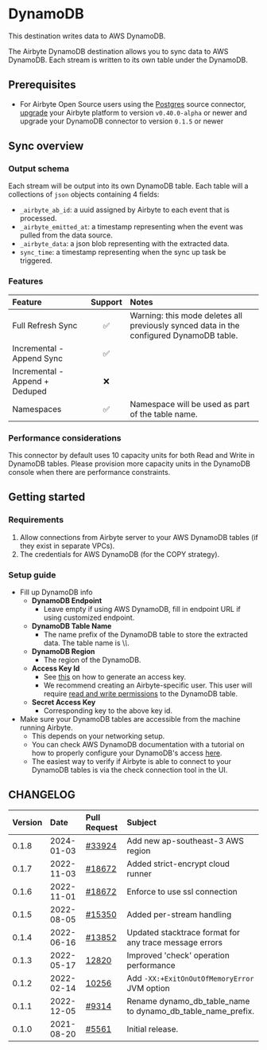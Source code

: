# DynamoDB

This destination writes data to AWS DynamoDB.

The Airbyte DynamoDB destination allows you to sync data to AWS DynamoDB. Each stream is written to
its own table under the DynamoDB.

## Prerequisites

- For Airbyte Open Source users using the
  [Postgres](/integrations/sources/postgres) source connector,
  [upgrade](/operator-guides/upgrading-airbyte/) your Airbyte platform to
  version `v0.40.0-alpha` or newer and upgrade your DynamoDB connector to version `0.1.5` or newer

## Sync overview

### Output schema

Each stream will be output into its own DynamoDB table. Each table will a collections of `json`
objects containing 4 fields:

- `_airbyte_ab_id`: a uuid assigned by Airbyte to each event that is processed.
- `_airbyte_emitted_at`: a timestamp representing when the event was pulled from the data source.
- `_airbyte_data`: a json blob representing with the extracted data.
- `sync_time`: a timestamp representing when the sync up task be triggered.

### Features

| Feature                        | Support | Notes                                                                                   |
| :----------------------------- | :-----: | :-------------------------------------------------------------------------------------- |
| Full Refresh Sync              |   ✅    | Warning: this mode deletes all previously synced data in the configured DynamoDB table. |
| Incremental - Append Sync      |   ✅    |                                                                                         |
| Incremental - Append + Deduped |   ❌    |                                                                                         |
| Namespaces                     |   ✅    | Namespace will be used as part of the table name.                                       |

### Performance considerations

This connector by default uses 10 capacity units for both Read and Write in DynamoDB tables. Please
provision more capacity units in the DynamoDB console when there are performance constraints.

## Getting started

### Requirements

1. Allow connections from Airbyte server to your AWS DynamoDB tables \(if they exist in separate
   VPCs\).
2. The credentials for AWS DynamoDB \(for the COPY strategy\).

### Setup guide

- Fill up DynamoDB info
  - **DynamoDB Endpoint**
    - Leave empty if using AWS DynamoDB, fill in endpoint URL if using customized endpoint.
  - **DynamoDB Table Name**
    - The name prefix of the DynamoDB table to store the extracted data. The table name is \\_\\_\.
  - **DynamoDB Region**
    - The region of the DynamoDB.
  - **Access Key Id**
    - See
      [this](https://docs.aws.amazon.com/general/latest/gr/aws-sec-cred-types.html#access-keys-and-secret-access-keys)
      on how to generate an access key.
    - We recommend creating an Airbyte-specific user. This user will require
      [read and write permissions](https://docs.aws.amazon.com/IAM/latest/UserGuide/reference_policies_examples_dynamodb_specific-table.html)
      to the DynamoDB table.
  - **Secret Access Key**
    - Corresponding key to the above key id.
- Make sure your DynamoDB tables are accessible from the machine running Airbyte.
  - This depends on your networking setup.
  - You can check AWS DynamoDB documentation with a tutorial on how to properly configure your
    DynamoDB's access
    [here](https://docs.aws.amazon.com/amazondynamodb/latest/developerguide/access-control-overview.html).
  - The easiest way to verify if Airbyte is able to connect to your DynamoDB tables is via the check
    connection tool in the UI.

## CHANGELOG

| Version | Date       | Pull Request                                               | Subject                                                     |
| :------ | :--------- | :--------------------------------------------------------- | :---------------------------------------------------------- |
| 0.1.8   | 2024-01-03 | [#33924](https://github.com/airbytehq/airbyte/pull/33924)  | Add new ap-southeast-3 AWS region                           |
| 0.1.7   | 2022-11-03 | [\#18672](https://github.com/airbytehq/airbyte/pull/18672) | Added strict-encrypt cloud runner                           |
| 0.1.6   | 2022-11-01 | [\#18672](https://github.com/airbytehq/airbyte/pull/18672) | Enforce to use ssl connection                               |
| 0.1.5   | 2022-08-05 | [\#15350](https://github.com/airbytehq/airbyte/pull/15350) | Added per-stream handling                                   |
| 0.1.4   | 2022-06-16 | [\#13852](https://github.com/airbytehq/airbyte/pull/13852) | Updated stacktrace format for any trace message errors      |
| 0.1.3   | 2022-05-17 | [12820](https://github.com/airbytehq/airbyte/pull/12820)   | Improved 'check' operation performance                      |
| 0.1.2   | 2022-02-14 | [10256](https://github.com/airbytehq/airbyte/pull/10256)   | Add `-XX:+ExitOnOutOfMemoryError` JVM option                |
| 0.1.1   | 2022-12-05 | [\#9314](https://github.com/airbytehq/airbyte/pull/9314)   | Rename dynamo_db_table_name to dynamo_db_table_name_prefix. |
| 0.1.0   | 2021-08-20 | [\#5561](https://github.com/airbytehq/airbyte/pull/5561)   | Initial release.                                            |
